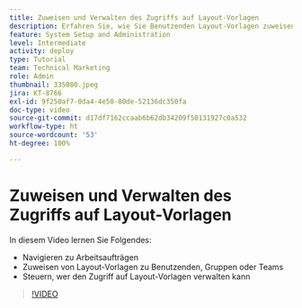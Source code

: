 ```yaml
---
title: Zuweisen und Verwalten des Zugriffs auf Layout-Vorlagen
description: Erfahren Sie, wie Sie Benutzenden Layout-Vorlagen zuweisen und steuern können, wer den Zugriff verwalten kann.
feature: System Setup and Administration
level: Intermediate
activity: deploy
type: Tutorial
team: Technical Marketing
role: Admin
thumbnail: 335080.jpeg
jira: KT-8766
exl-id: 9f250af7-0da4-4e50-80de-52136dc350fa
doc-type: video
source-git-commit: d17df7162ccaab6b62db34209f50131927c0a532
workflow-type: ht
source-wordcount: '53'
ht-degree: 100%

---
```


# Zuweisen und Verwalten des Zugriffs auf Layout-Vorlagen

In diesem Video lernen Sie Folgendes:

* Navigieren zu Arbeitsaufträgen
* Zuweisen von Layout-Vorlagen zu Benutzenden, Gruppen oder Teams
* Steuern, wer den Zugriff auf Layout-Vorlagen verwalten kann

>[!VIDEO](https://video.tv.adobe.com/v/3432327/?quality=12&learn=on&enablevpops&captions=ger)
